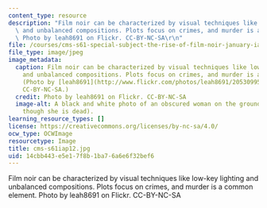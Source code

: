 ```yaml
---
content_type: resource
description: "Film noir can be characterized by visual techniques like low-key lighting\
  \ and unbalanced compositions. Plots focus on crimes, and murder is a common element.\
  \ Photo by leah8691 on Flickr. CC-BY-NC-SA\r\n"
file: /courses/cms-s61-special-subject-the-rise-of-film-noir-january-iap-2012/14cbb443e5e17f8b1ba76a6e6f32bef6_cms-s61iap12.jpg
file_type: image/jpeg
image_metadata:
  caption: Film noir can be characterized by visual techniques like low-key lighting
    and unbalanced compositions. Plots focus on crimes, and murder is a common element.
    (Photo by [leah8691](http://www.flickr.com/photos/leah8691/2053099576) on Flickr.
    CC-BY-NC-SA.)
  credit: Photo by leah8691 on Flickr. CC-BY-NC-SA
  image-alt: A black and white photo of an obscured woman on the ground (looking as
    though she is dead).
learning_resource_types: []
license: https://creativecommons.org/licenses/by-nc-sa/4.0/
ocw_type: OCWImage
resourcetype: Image
title: cms-s61iap12.jpg
uid: 14cbb443-e5e1-7f8b-1ba7-6a6e6f32bef6
---
```

Film noir can be characterized by visual techniques like low-key lighting and unbalanced compositions. Plots focus on crimes, and murder is a common element. Photo by leah8691 on Flickr. CC-BY-NC-SA
